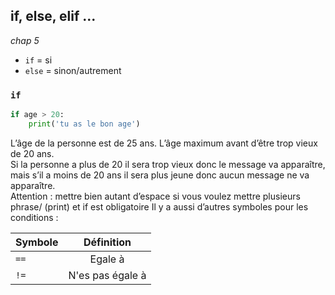## if, else, elif ...  

*chap 5*

- `if` = si
- `else` = sinon/autrement


### `if`

```python
if age > 20:
    print('tu as le bon age')
```  

L’âge de la personne est de 25 ans. 
L’âge maximum avant d’être trop vieux de 20 ans.  
Si la personne a plus de 20 il sera trop vieux donc le message va apparaître, mais s’il a moins de 20 ans il sera plus jeune donc aucun message ne va apparaître.  
Attention : mettre bien autant d’espace si vous voulez mettre plusieurs phrase/ (print) et if est obligatoire
Il y a aussi d’autres symboles pour les conditions :  



| Symbole  |      Définition       |
|----------|:---------------------:|
| `==`     |  Egale à              |
| `!=`     |  N'es pas égale à     |

